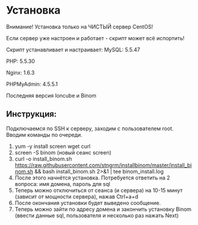 # Установка
Внимание! Установка только на ЧИСТЫЙ сервер CentOS!

Если сервер уже настроен и работает - скрипт может всё испортить!

Скрипт устанавливает и настраивает:
MySQL: 5.5.47

PHP: 5.5.30

Nginx: 1.6.3

PHPMyAdmin: 4.5.5.1

Последняя версия Ioncube и Binom


## Инструкция:
Подключаемся по SSH к серверу, заходим с пользователем root. Вводим команды по очереди.
1. yum -y install screen wget curl
2. screen -S binom (новый сеанс screen)
3. curl -o install_binom.sh https://raw.githubusercontent.com/stngrm/installbinom/master/install_binom.sh && bash install_binom.sh 2>&1 | tee binom_install.log
4. После этого начнётся установка. Потребуется ответить на 2 вопроса: имя домена, пароль для sql
5. Теперь можно отключиться от сеанса (и сервера) на 10-15 минут (зависит от мощности сервера), нажав Ctrl+a+d
6. После окончания установки будет выведено сообщение.
7. Теперь можно зайти по адресу домена и закончить установку Binom (ввести данные sql, пользователя и несколько раз нажать Next)
